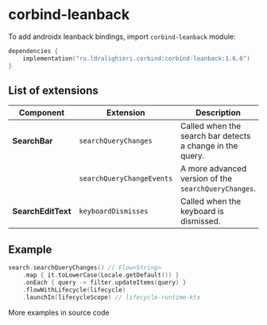 ﻿
# corbind-leanback

To add androidx leanback bindings, import `corbind-leanback` module:

```kotlin
dependencies {
    implementation("ru.ldralighieri.corbind:corbind-leanback:1.6.0")
}
```

## List of extensions

Component | Extension | Description
--|---|--
**SearchBar** | `searchQueryChanges` | Called when the search bar detects a change in the query.
              | `searchQueryChangeEvents` | A more advanced version of the `searchQueryChanges`.
**SearchEditText** | `keyboardDismisses` | Called when the keyboard is dismissed.


## Example

```kotlin
search.searchQueryChanges() // Flow<String>
    .map { it.toLowerCase(Locale.getDefault()) }
    .onEach { query -> filter.updateItems(query) }
    .flowWithLifecycle(lifecycle)
    .launchIn(lifecycleScope) // lifecycle-runtime-ktx
```

More examples in source code

